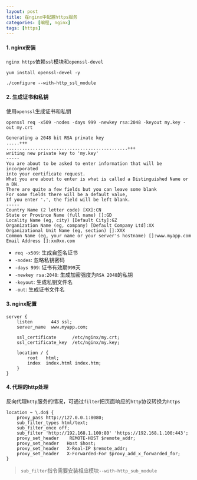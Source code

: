 ```yaml
---
layout: post
title: 在nginx中配置https服务
categories: [编程, nginx]
tags: [https]
---
```


#### 1. nginx安装

`nginx https`依赖`ssl`模块和`openssl-devel`

```
yum install openssl-devel -y

./configure --with-http_ssl_module
```

#### 2. 生成证书和私钥

使用`openssl`生成证书和私钥

```
openssl req -x509 -nodes -days 999 -newkey rsa:2048 -keyout my.key -out my.crt

Generating a 2048 bit RSA private key
.....+++
..............................................+++
writing new private key to 'my.key'
-----
You are about to be asked to enter information that will be incorporated
into your certificate request.
What you are about to enter is what is called a Distinguished Name or a DN.
There are quite a few fields but you can leave some blank
For some fields there will be a default value,
If you enter '.', the field will be left blank.
-----
Country Name (2 letter code) [XX]:CN
State or Province Name (full name) []:GD
Locality Name (eg, city) [Default City]:GZ
Organization Name (eg, company) [Default Company Ltd]:XX
Organizational Unit Name (eg, section) []:XXX
Common Name (eg, your name or your server's hostname) []:www.myapp.com
Email Address []:xx@xx.com
```
- `req -x509`: 生成自签名证书
- `-nodes`: 忽略私钥密码
- `-days 999`: 证书有效期`999`天
- `-newkey rsa:2048`: 生成加密强度为`RSA 2048`的私钥
- `-keyout`: 生成私钥文件名
- `-out`: 生成证书文件名

#### 3. nginx配置
```
server {
    listen       443 ssl;
    server_name  www.myapp.com;

    ssl_certificate      /etc/nginx/my.crt;
    ssl_certificate_key  /etc/nginx/my.key;

    location / {
        root   html;
        index  index.html index.htm;
    }
}
```

#### 4. 代理的http处理

反向代理`http`服务的情况，可通过`filter`把页面响应的`http`协议转换为`https`

```
location ~ \.do$ {
    proxy_pass http://127.0.0.1:8080;
    sub_filter_types html/text;
    sub_filter_once off;
    sub_filter 'http://192.168.1.100:80' 'https://192.168.1.100:443';
    proxy_set_header    REMOTE-HOST $remote_addr;
    proxy_set_header   Host $host;
    proxy_set_header   X-Real-IP $remote_addr;
    proxy_set_header   X-Forwarded-For $proxy_add_x_forwarded_for;
}
```

> `sub_filter`指令需要安装相应模块`--with-http_sub_module`
